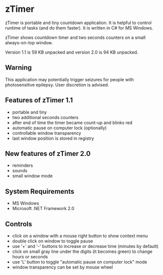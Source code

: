 # zTimer
zTimer is portable and tiny countdown application. It is helpful to control runtime of tasks (and do them faster).
It is written in C# for MS Windows.

zTimer shows countdown timer and two seconds counters on a small always-on-top window.

Version 1.1 is 59 KB unpacked and version 2.0 is 94 KB unpacked.

## Warning
This application may potentially trigger seizures for people with photosensitive epilepsy. User discretion is advised.

## Features of zTimer 1.1
* portable and tiny
* two additional seconds counters
* after end of time the timer became count-up and blinks red
* automatic pause on computer lock (optionally)
* controllable window transparency
* last window position is stored in registry

## New features of zTimer 2.0
* reminders
* sounds
* small window mode

## System Requirements
* MS Windows
* Microsoft .NET Framework 2.0

## Controls
* click on a window with a mouse right button to show context menu
* double click on window to toggle pause
* use '+' and '-' buttons to increase or decrease time (minutes by default)
* click on small gray line under the digits (it becomes green) to change hours or seconds
* use 'L' button to toggle "automatic pause on computer lock" mode
* window transparency can be set by mouse wheel
